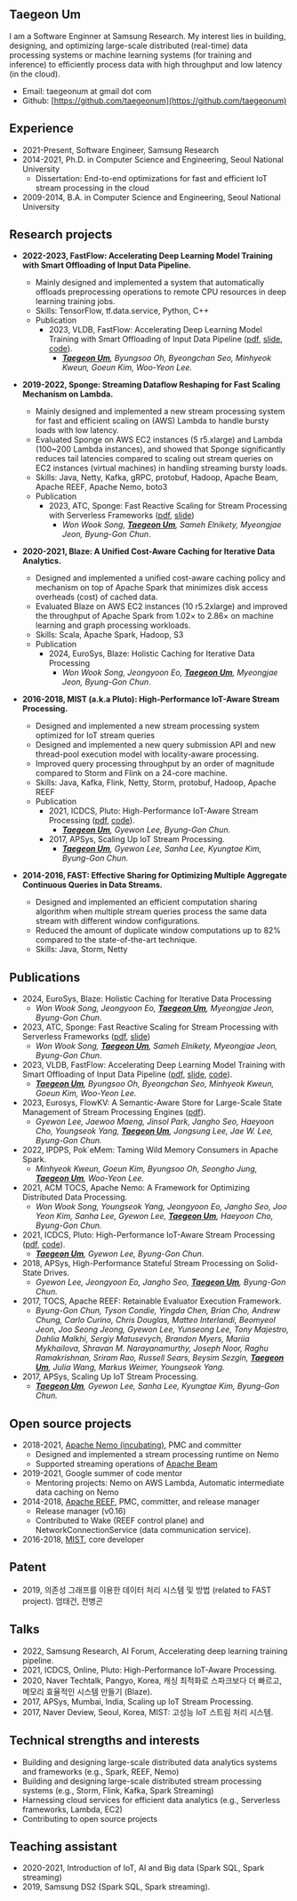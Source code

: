 
## Taegeon Um

I am a Software Enginner at Samsung Research. 
My interest lies in building, designing, and optimizing large-scale distributed (real-time) data processing systems or machine learning systems (for training and inference) to efficiently process data with high throughput and low latency (in the cloud).


  - Email: taegeonum at gmail dot com
  - Github: [https://github.com/taegeonum](https://github.com/taegeonum)



## Experience 
  - 2021-Present, Software Engineer, Samsung Research
  - 2014-2021, Ph.D. in Computer Science and Engineering, Seoul National University
    - Dissertation: End-to-end optimizations for fast and efficient IoT stream processing in the cloud
  - 2009-2014, B.A. in Computer Science and Engineering, Seoul National University 


## Research projects

  - **2022-2023, FastFlow: Accelerating Deep Learning Model Training with Smart Offloading of Input Data Pipeline.**
    - Mainly designed and implemented a system that automatically offloads preprocessing operations to remote CPU resources in deep learning training jobs. 
    - Skills: TensorFlow, tf.data.service, Python, C++
    - Publication
      - 2023, VLDB, FastFlow: Accelerating Deep Learning Model Training with Smart Offloading of Input Data Pipeline ([pdf](https://www.vldb.org/pvldb/vol16/p1086-um.pdf), [slide](https://github.com/taegeonum/taegeonum.github.io/tree/main/slides/2023_vldb_fastflow.pdf), [code](https://github.com/SamsungLabs/FastFlow)). 
        - _**<U>Taegeon Um</U>**, Byungsoo Oh, Byeongchan Seo, Minhyeok Kweun, Goeun Kim, Woo-Yeon Lee._ 


  - **2019-2022, Sponge: Streaming Dataflow Reshaping for Fast Scaling Mechanism on Lambda.**
    - Mainly designed and implemented a new stream processing system for fast and efficient scaling on (AWS) Lambda to handle bursty loads with low latency. 
    - Evaluated Sponge on AWS EC2 instances (5 r5.xlarge) and Lambda (100~200 Lambda instances), and showed that Sponge significantly reduces tail latencies compared to scaling out stream queries on EC2 instances (virtual machines) in handling streaming bursty loads. 
    - Skills: Java, Netty, Kafka, gRPC, protobuf, Hadoop, Apache Beam, Apache REEF, Apache Nemo, boto3
    - Publication
      - 2023, ATC, Sponge: Fast Reactive Scaling for Stream Processing with Serverless Frameworks ([pdf](https://www.usenix.org/system/files/atc23-song.pdf), [slide](https://www.usenix.org/system/files/atc23_slides_song.pdf))
        - _Won Wook Song, **<U>Taegeon Um</U>**, Sameh Elnikety, Myeongjae Jeon, Byung-Gon Chun_. 


  - **2020-2021, Blaze: A Unified Cost-Aware Caching for Iterative Data Analytics.**
    - Designed and implemented a unified cost-aware caching policy and mechanism on top of Apache Spark that minimizes disk access overheads (cost) of cached data.
    - Evaluated Blaze on AWS EC2 instances (10 r5.2xlarge) and improved the throughput of Apache Spark from 1.02× to 2.86× on machine learning and graph processing workloads.
    - Skills: Scala, Apache Spark, Hadoop, S3
    - Publication
      - 2024, EuroSys, Blaze: Holistic Caching for Iterative Data Processing
        - _Won Wook Song, Jeongyoon Eo, **<U>Taegeon Um</U>**, Myeongjae Jeon, Byung-Gon Chun_. 


  - **2016-2018, MIST (a.k.a Pluto): High-Performance IoT-Aware Stream Processing.**
    - Designed and implemented a new stream processing system optimized for IoT stream queries
    - Designed and implemented a new query submission API and new thread-pool execution model with locality-aware processing.
    - Improved query processing throughput by an order of magnitude compared to Storm and Flink on a 24-core machine.
    - Skills: Java, Kafka, Flink, Netty, Storm, protobuf, Hadoop, Apache REEF
    - Publication
      - 2021, ICDCS, Pluto: High-Performance IoT-Aware Stream Processing ([pdf](https://ieeexplore.ieee.org/document/9546413), [code](https://github.com/taegeonum/mist)).
        - _**<U>Taegeon Um</U>**, Gyewon Lee, Byung-Gon Chun._
      - 2017, APSys, Scaling Up IoT Stream Processing.
        - _**<U>Taegeon Um</U>**, Gyewon Lee, Sanha Lee, Kyungtae Kim, Byung-Gon Chun._ 



  - **2014-2016, FAST: Effective Sharing for Optimizing Multiple Aggregate Continuous Queries in Data Streams.**
    - Designed and implemented an efficient computation sharing algorithm when multiple stream queries process the same data stream with different window configurations.
    - Reduced the amount of duplicate window computations up to 82% compared to the state-of-the-art technique.
    - Skills: Java, Storm, Netty



## Publications
  - 2024, EuroSys, Blaze: Holistic Caching for Iterative Data Processing
     - _Won Wook Song, Jeongyoon Eo, **<U>Taegeon Um</U>**, Myeongjae Jeon, Byung-Gon Chun_. 
  - 2023, ATC, Sponge: Fast Reactive Scaling for Stream Processing with Serverless Frameworks ([pdf](https://www.usenix.org/system/files/atc23-song.pdf), [slide](https://www.usenix.org/system/files/atc23_slides_song.pdf))
     - _Won Wook Song, **<U>Taegeon Um</U>**, Sameh Elnikety, Myeongjae Jeon, Byung-Gon Chun_. 
  - 2023, VLDB, FastFlow: Accelerating Deep Learning Model Training with Smart Offloading of Input Data Pipeline ([pdf](https://www.vldb.org/pvldb/vol16/p1086-um.pdf), [slide](https://github.com/taegeonum/taegeonum.github.io/tree/main/slides/2023_vldb_fastflow.pdf), [code](https://github.com/SamsungLabs/FastFlow)). 
     - _**<U>Taegeon Um</U>**, Byungsoo Oh, Byeongchan Seo, Minhyeok Kweun, Goeun Kim, Woo-Yeon Lee._ 
  - 2023, Eurosys, FlowKV: A Semantic-Aware Store for Large-Scale State Management of Stream Processing Engines ([pdf](https://dl.acm.org/doi/abs/10.1145/3552326.3567493)).
     - _Gyewon Lee, Jaewoo Maeng, Jinsol Park, Jangho Seo, Haeyoon Cho, Youngseok Yang, **<U>Taegeon Um</U>**, Jongsung Lee, Jae W. Lee, Byung-Gon Chun._ 
  - 2022, IPDPS, Pok´eMem: Taming Wild Memory Consumers in Apache Spark. 
     - _Minhyeok Kweun, Goeun Kim, Byungsoo Oh, Seongho Jung, **<U>Taegeon Um</U>**, Woo-Yeon Lee._ 
  - 2021, ACM TOCS, Apache Nemo: A Framework for Optimizing Distributed Data Processing.
     - _Won Wook Song, Youngseok Yang, Jeongyoon Eo, Jangho Seo, Joo Yeon Kim, Sanha Lee, Gyewon Lee, **<U>Taegeon Um</U>**, Haeyoon Cho, Byung-Gon Chun._   
  - 2021, ICDCS, Pluto: High-Performance IoT-Aware Stream Processing ([pdf](https://ieeexplore.ieee.org/document/9546413), [code](https://github.com/taegeonum/mist)).
     - _**<U>Taegeon Um</U>**, Gyewon Lee, Byung-Gon Chun._
  - 2018, APSys, High-Performance Stateful Stream Processing on Solid-State Drives.
     - _Gyewon Lee, Jeongyoon Eo, Jangho Seo, **<U>Taegeon Um</U>**, Byung-Gon Chun._  
  - 2017, TOCS, Apache REEF: Retainable Evaluator Execution Framework.
     - _Byung-Gon Chun, Tyson Condie, Yingda Chen, Brian Cho, Andrew Chung, Carlo Curino, Chris Douglas, Matteo Interlandi, Beomyeol Jeon, Joo Seong Jeong, Gyewon Lee, Yunseong Lee, Tony Majestro, Dahlia Malkhi, Sergiy Matusevych, Brandon Myers, Mariia Mykhailova, Shravan M. Narayanamurthy, Joseph Noor, Raghu Ramakrishnan, Sriram Rao, Russell Sears, Beysim Sezgin, **<U>Taegeon Um</U>**, Julia Wang, Markus Weimer, Youngseok Yang._ 
  - 2017, APSys, Scaling Up IoT Stream Processing.
     - _**<U>Taegeon Um</U>**, Gyewon Lee, Sanha Lee, Kyungtae Kim, Byung-Gon Chun._ 



## Open source projects
  - 2018-2021, [Apache Nemo (incubating)](https://github.com/apache/incubator-nemo), PMC and committer
    - Designed and implemented a stream processing runtime on Nemo
    - Supported streaming operations of [Apache Beam](https://beam.apache.org/)
  - 2019-2021, Google summer of code mentor 
    - Mentoring projects: Nemo on AWS Lambda, Automatic intermediate data caching on Nemo
  - 2014-2018, [Apache REEF](https://github.com/apache/reef), PMC, committer, and release manager
    - Release manager (v0.16)
    - Contributed to Wake (REEF control plane) and NetworkConnectionService (data communication service).
  - 2016-2018, [MIST](https://github.com/snuspl/mist), core developer


## Patent
  - 2019, 의존성 그래프를 이용한 데이터 처리 시스템 및 방법 (related to FAST project). 엄태건, 전병곤



## Talks 
  - 2022, Samsung Research, AI Forum, Accelerating deep learning training pipeline.
  - 2021, ICDCS, Online, Pluto: High-Performance IoT-Aware Processing.
  - 2020, Naver Techtalk, Pangyo, Korea, 캐싱 최적화로 스파크보다 더 빠르고, 메모리 효율적인 시스템 만들기 (Blaze).
  - 2017, APSys, Mumbai, India, Scaling up IoT Stream Processing.
  - 2017, Naver Deview, Seoul, Korea, MIST: 고성능 IoT 스트림 처리 시스템. 


## Technical strengths and interests 
  - Building and designing large-scale distributed data analytics systems and frameworks (e.g., Spark, REEF, Nemo)
  - Building and designing large-scale distributed stream processing systems (e.g., Storm, Flink, Kafka, Spark Streaming)
  - Harnessing cloud services for efficient data analytics (e.g., Serverless frameworks, Lambda, EC2)
  - Contributing to open source projects


## Teaching assistant 
  - 2020-2021, Introduction of IoT, AI and Big data (Spark SQL, Spark streaming)
  - 2019, Samsung DS2 (Spark SQL, Spark streaming).

